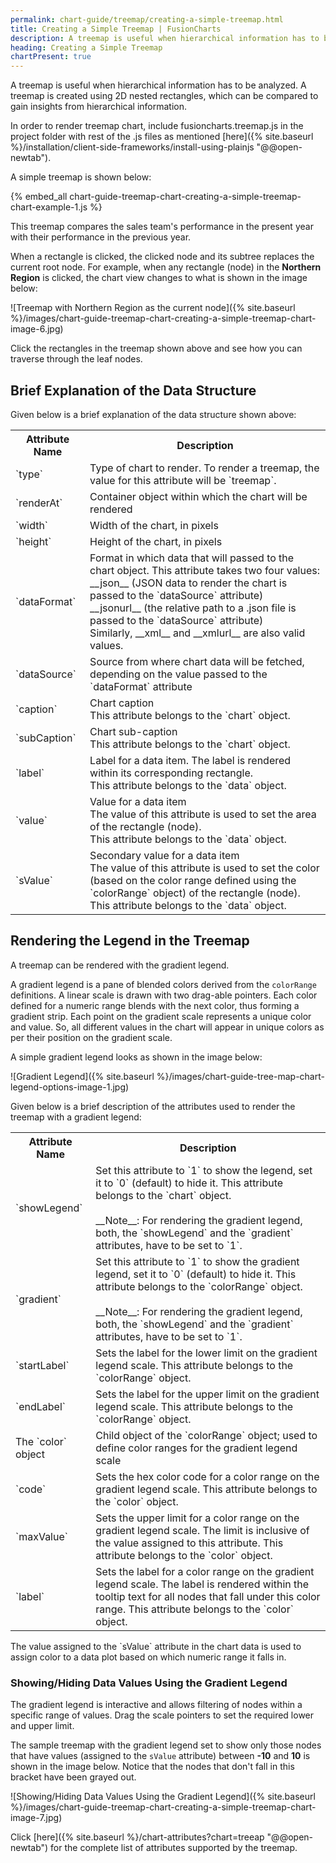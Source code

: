 ```yaml
---
permalink: chart-guide/treemap/creating-a-simple-treemap.html
title: Creating a Simple Treemap | FusionCharts
description: A treemap is useful when hierarchical information has to be analyzed, created using 2D nested rectangles, which can be compared to gain insights
heading: Creating a Simple Treemap
chartPresent: true
---
```


A treemap is useful when hierarchical information has to be analyzed. A treemap is created using 2D nested rectangles, which can be compared to gain insights from hierarchical information.

In order to render treemap chart, include fusioncharts.treemap.js in the project folder with rest of the .js files as mentioned [here]({% site.baseurl %}/installation/client-side-frameworks/install-using-plainjs "@@open-newtab").

A simple treemap is shown below:

{% embed_all chart-guide-treemap-chart-creating-a-simple-treemap-chart-example-1.js %}

This treemap compares the sales team's performance in the present year with their performance in the previous year.

When a rectangle is clicked, the clicked node and its subtree replaces the current root node. For example, when any rectangle (node) in the __Northern Region__ is clicked, the chart view changes to what is shown in the image below:

![Treemap with Northern Region as the current node]({% site.baseurl %}/images/chart-guide-treemap-chart-creating-a-simple-treemap-chart-image-6.jpg)

<p class="text-info"> Click the rectangles in the treemap shown above and see how you can traverse through the leaf nodes. </p>


## Brief Explanation of the Data Structure

Given below is a brief explanation of the data structure shown above:

<table>
  <tr>
    <th>Attribute Name</th>
    <th>Description</th>
  </tr>
  <tr>
    <td>`type`</td>
    <td>Type of chart to render. To render a treemap, the value for this attribute will be `treemap`.</td>
  </tr>
  <tr>
    <td>`renderAt`</td>
    <td>Container object within which the chart will be rendered</td>
  </tr>
  <tr>
    <td>`width`</td>
    <td>Width of the chart, in pixels </td>
  </tr>
  <tr>
    <td>`height`</td>
    <td> Height of the chart, in pixels </td>
  </tr>
  <tr>
    <td>`dataFormat`</td>
    <td> Format in which data that will passed to the chart object. This attribute takes two four  values: <br> __json__ (JSON data to render the chart is passed to the `dataSource` attribute) <br> __jsonurl__ (the relative path to a .json file is passed to the `dataSource` attribute) <br> Similarly, __xml__ and __xmlurl__ are also valid values. </td>
  </tr>
  <tr>
    <td>`dataSource`</td>
    <td>Source from where chart data will be fetched, depending on the value passed to the `dataFormat` attribute </td>
  </tr>
  <tr>
    <td>`caption`</td>
    <td> Chart caption <br> This attribute belongs to the `chart` object. </td>
  </tr>
  <tr>
    <td>`subCaption`</td>
    <td> Chart sub-caption <br> This attribute belongs to the `chart` object. </td>
  </tr>
  <tr>
    <td>`label`</td>
    <td>Label for a data item. The label is rendered within its corresponding rectangle. <br> This attribute belongs to the `data` object.</td>
  </tr>
  <tr>
    <td>`value`</td>
    <td>Value for a data item <br> The value of this attribute is used to set the area of the rectangle (node). <br> This attribute belongs to the `data` object.</td>
  </tr>
  <tr>
    <td>`sValue`</td>
    <td> Secondary value for a data item <br> The value of this attribute is used to set the color (based on the color range defined using the `colorRange` object) of the rectangle (node). <br> This attribute belongs to the `data` object.</td>
  </tr>
</table>

## Rendering the Legend in the Treemap

A treemap can be rendered with the gradient legend. 

A gradient legend is a pane of blended colors derived from the `colorRange` definitions. A linear scale is drawn with two drag-able pointers. Each color defined for a numeric range blends with the next color, thus forming a gradient strip. Each point on the gradient scale represents a unique color and value. So, all different values in the chart will appear in unique colors as per their position on the gradient scale.

A simple gradient legend looks as shown in the image below:

![Gradient Legend]({% site.baseurl %}/images/chart-guide-tree-map-chart-legend-options-image-1.jpg)

Given below is a brief description of the attributes used to render the treemap with a gradient legend:

<table>
  <tr>
    <th> Attribute Name </th>
    <th> Description </th>
  </tr>
  <tr>
    <td> `showLegend` </td>
    <td> Set this attribute to `1` to show the legend, set it to `0` (default) to hide it. This attribute belongs to the `chart` object. <br><br> __Note__: For rendering the gradient legend, both, the `showLegend` and the `gradient` attributes, have to be set to `1`.</td>
  </tr>
  <tr>
    <td> `gradient` </td>
    <td> Set this attribute to `1` to show the gradient legend, set it to `0` (default) to hide it. This attribute belongs to the `colorRange` object. <br> <br> __Note__: For rendering the gradient legend, both, the `showLegend` and the `gradient` attributes, have to be set to `1`. </td>
  </tr>
  <tr>
    <td> `startLabel` </td>
    <td> Sets the label for the lower limit on the gradient legend scale. This attribute belongs to the `colorRange` object. </td>
  </tr>
  <tr>
    <td> `endLabel` </td>
    <td> Sets the label for the upper limit on the gradient legend scale. This attribute belongs to the `colorRange` object. </td>
  </tr>
  <tr> 
    <td> The `color` object </td>
    <td> Child object of the `colorRange` object; used to define color ranges for the gradient legend scale </td>
  </tr>
  <tr>
    <td> `code` </td>
    <td> Sets the hex color code for a color range on the gradient legend scale. This attribute belongs to the `color` object. </td>
  </tr>
  <tr>
    <td> `maxValue` </td>
    <td> Sets the upper limit for a color range on the gradient legend scale. The limit is inclusive of the value assigned to this attribute. This attribute belongs to the `color` object. </td>
  </tr>
  <tr>
    <td> `label` </td>
    <td> Sets the label for a color range on the gradient legend scale. The label is rendered within the tooltip text for all nodes that fall under this color range. This attribute belongs to the `color` object. </td>
  </tr>
</table>

<p class="text-info"> The value assigned to the `sValue` attribute in the chart data is used to assign color to a data plot based on which numeric range it falls in. </p>

### Showing/Hiding Data Values Using the Gradient Legend

The gradient legend is interactive and allows filtering of nodes within a specific range of values. Drag the scale pointers to set the required lower and upper limit.

The sample treemap with the gradient legend set to show only those nodes that have values (assigned to the `sValue` attribute) between __-10__ and __10__ is shown in the image below. Notice that the nodes that don't fall in this bracket have been grayed out.

![Showing/Hiding Data Values Using the Gradient Legend]({% site.baseurl %}/images/chart-guide-treemap-chart-creating-a-simple-treemap-chart-image-7.jpg)

Click [here]({% site.baseurl %}/chart-attributes?chart=treeap "@@open-newtab") for the complete list of attributes supported by the treemap.